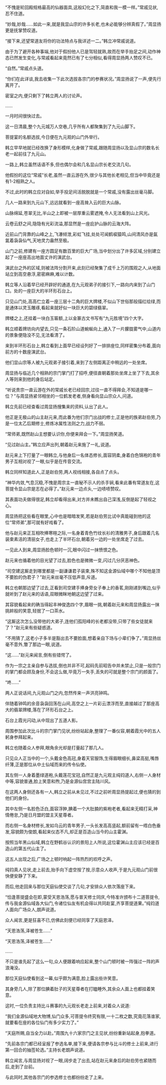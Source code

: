 
“不愧是轮回殿规格最高的仙器面具,这般幻化之下,简直和我一模一样。”常戚见状,忍不住道。

“妙哉,妙哉……如此一来,就是我显山宗的许多长老,也未必能够分辨真假了。”周显扬更是抚掌赞叹道。

“接下来,还望常道友将你的功法特点与我详述一二。”韩立冲常戚说道。

由于为了避开各种事端,他对于假扮他人已是驾轻就熟,故而在举手抬足之间,动作神态已然发生变化,与常戚看起来竟然已有了七分相似,看得周显扬两人赞叹不已。

“自然。”常戚点头道。

“你们在此详谈,我去收集一下此次选拔各宗门的参赛状况。”周显扬说了一声,便先行离开了。

密室之内,便只剩下了韩立两人的讨论声。

……

一月时间很快过去。

这一日清晨,整个九元城万人空巷,几乎所有人都聚集到了九元山脚下。

菩提宴的名额选拔,今日便在九元观的山门外举行。

韩立早早地就已经改换了身形模样,化身做了常戚,跟随周显扬以及显山宗的数名长老一起前往了九元山。

一路上,韩立虽然话语不多,但也偶尔会和几名显山宗长老交流几句。

他假扮的这位“常戚”长老,虽然一直云游在外,很少与其他长老相见,但当中毕竟还是有1-2相熟之人。

不过,此时的韩立应对自如,举手投足间活脱脱就是一个常戚,没有露出丝毫马脚。

几人一路来到九元山下,远远就看到一座高耸入云的巨大山脉。

山脉绵延,苍翠无比,半山之上即被一层厚重云雾遮掩,令人无法看到山上风光。

云卷云舒之间,隐隐有光彩流溢,那显然是一座庇护山脉的云海大阵。

近前山门背靠的山峰之上,飞瀑倾泄,彩虹飞挂,处处可闻鹤唳猿鸣,山间清风亦是氤氲着袅袅仙气,天地灵力盎然至极。

山门之前,修建有一座方圆足有数百里的巨大广场,当中划分出了许多区域,分别建立起了一座座高出地面丈许的演武台。

演武台之外的区域,则被法阵分割开来,此刻已经聚集了成千上万的围观之人,从地面站立到高空悬浮,密密麻麻,难以计数。

韩立等人沿着早已经开辟好的通道,在九元观弟子的接引下,一路向内来到了山门口。处的一座巨大的半环形石台上。

只见山门处,高高伫立着一座三层十二角的巨大牌楼,不似山下世俗那般描红绘绿,而是通体以灵玉雕琢,看起来就好似一块巨大的碧绿翡翠。

牌楼之上,还挂着一块白玉匾额,上以金篆古文书写有“九元胜境”四个大字。

韩立顺着牌坊向内望去,只见一条石阶山道蜿蜒向上,通入了一片朦胧雾气中,山道内的景象便隐没不见,无法看清了。

来到半环形石台上,韩立看到上面早已经设列好了一排排座位,同样密集分布着,面向前方的十数座演武台。

他们显山宗等人被九元观弟子接引着,来到了左侧距离正中稍远的一处坐席。

周显扬与临近几个相熟的宗门掌门打了招呼,便径直朝着那处坐席上坐了下去,其余人等则来到他的身后站定。

“听说贵宗一直云游在外的常戚长老已经回宗,过往一直不得拜会,不知道是哪一位？”与周显扬紧邻相坐的一位鹤发老者,侧身看向显山宗众人,问道。

韩立先前已经查看过周显扬搜集来的资料,认出了此人。

他正是无极山的山主赵元来,而此番为他们宗门出战的修士,正是他的族弟赵伯劳,乃是一位太乙后期修士,修炼冰属性法则之力,战力不弱。

“常师弟,既然赵山主想要认识你,你便来拜会一下。”周显扬笑道。

“见过赵山主。”韩立应声出列,朝着赵元来施了一礼,说道。

赵元来上下打量了一眼韩立,与他身后一名体态修长,面容阴柔,身着白色锦袍的青年男子互相对视了一眼,似乎是在传音交流。

韩立同样知道此人,正是赵伯劳,两人视线相接,各自点了点头。

“神华内敛,气息沉稳,不愧是周宗主一直秘不示人的杀手锏,看来此番有常道友在,这菩提令显山宗是志在必得了。”赵元来一边点头,一边啧啧赞叹。

其表面功夫做得很足,韩立却看得出来,对方并未瞧出自己深浅,反倒是起了轻视之心。

周显扬把这些看在眼里,心中也是暗暗发笑,若是赵伯劳比试中真能碰到他的这位“常师弟”,那可就有好戏看了。

他与赵元来正互相吹捧寒暄之际,一名身着青色竹纹长衫的清雅男子,身后跟着几名装束素洁的清丽女子,也走上了半环石台,朝着另一边的一处坐席走了过去。

一见此人到来,周显扬脸色顿时一沉,眼中闪过一抹愤恨之色。

赵元来也循着他的目光望了过去,脸色也是微微一变,闪过几分厌恶神色。

“司空建这厮走到哪里都是一副谦谦君子装束,殊不知这金源仙域中哪个不知他是顶不要脸的伪君子？”赵元来丝毫不压低声音,斥道。

韩立也朝那边望了过去,正看到司空建手捧身旁女子奉上的香茗,刚刚递到嘴边,似乎就听到了赵元来的话语,双眼微眯地朝这边望了过来。

其容貌看起来的确当得起丰神俊逸四个字,眉眼一挑,朝着赵元来和周显扬露出一抹挑衅般的笑意,轻抿了一口茶水。

“这厮这次怎么没带他的大弟子,连他们孤阳峰的长老都没带,只带了些女徒就来了？”赵元来有些疑惑道。

“不用猜了,这老小子多半是豁出去不要脸面,想着亲自下场与小辈们争了。”周显扬丝毫不意外,瞥了那边一眼,说道。

“这……”赵元来闻言,倒有些错愕了。

作为一宗之主亲自参与选拔,倒也并非不可,起码先前昭告中并未禁止,只是一般宗门的掌门都会顾及身份,不会这么做,毕竟万一失手,丢失的可就是整个宗门的颜面了。

“咚……”

两人正说话间,九元观山门之内,忽然传来一声洪亮钟鸣。

伴随着钟鸣的余音袅袅回荡在山间,高空之上一片彩云漂浮而至,直接越过了那座高大的翡翠牌楼,落在了环形石台之上。

石台上霞光闪动,从中现出了五道人影。

周围参加此次比斗的宗门掌门见状,纷纷站起身,整理了一番仪容,朝着霞光中的五人躬身参拜起来。

韩立也随着众人参拜,眼角余光却是打量起了那几人。

只见众人正当中的一个,头戴金色高冠,身着天官服饰,生得眉眼细长,鼻梁高挺,嘴唇纤薄,正是那位从中土仙域而来的传令仙使。

其左侧一人身着墨绿道袍,头戴莲花宝冠,自然正是九元观主纯钧道人,右侧一人身材中等,容貌普通,脸上笑意和煦,乃是金源仙宫宫主陆川风。

在这两人身侧还各有一人,韩立之前从未见过,不过之前听周显扬提起过,便也猜的到他们的身份。

其中左侧一名脸色泛白,面容浮肿,腆着一个大肚腩的紫袍老者,看起来无精打采,神情倦怠,乃是日月盟的盟主天星尊者。

而右侧一名身材修长,发如乌云的青年男子,一头长发高高竖起,额前留有一绺白色垂发,容貌颇为俊朗,看起来仪态不凡,却正是百造山当今的山主霍渊。

按照当年黑山仙域,韩立在野鹤谷认识的景阳上人所说,这位霍渊山主应该已经是百造山的第五代山主了。

这五人出现之后,广场之上顿时响起一阵热烈的欢呼之声。

纯钧真人见状,走上前去,抬手向下虚空按了按,示意众人收声,于是九元观山门前很快便安静了下来。

而后,他走回来与那位天庭仙使交谈了几句,才安排众人依次落座下来。

“恰逢菩提盛会在即,蒙受天恩浩荡,愿与普天修士同庆,今特准许颁布十二道菩提令,传与我金源仙域各大仙门,令诸位仙友有机会得以共同赴宴,齐享菩提道果。”纯钧道人面向广场众人,朗声说道。

众人闻言,更是狂喜不已,仿佛此刻便已经同享了天庭恩泽。

“天恩浩荡,泽被苍生……”

“天恩浩荡,泽被苍生……”

……

不只是谁先起了这么一句,众人便跟着响应起来,整个山门顿时被一阵强过一阵的声浪淹没。

那位天庭仙使看到这一幕,似乎颇为满意,脸上露出些许笑意。

其身旁几人,除了那位腆着肚子的天星尊者在打瞌睡外,其余众人面上也都挂着笑意。

这时,一位负责主持比斗赛事的九元观长老走上前来,对着众人说道:

“我们金源仙域地大物博,仙门众多,可菩提令终究有限,一十二枚之数,究竟花落谁家,就要看在座的各位仙门有多少实力了。”

“天庭所赐,自当全力以赴。”周围九十六家宗门之主见状,纷纷重新站起身,抱拳道。

“先前各宗门都已经呈报了参选名单,接下来,便请各宗参与比斗的修士上前来,进行第一回合的抽签轮选。”主持长老朗声说道。

韩立闻言,与周显扬对视了一眼,阔步走了出去,站在赵元来身后的赵伯劳也紧随而后,走到了台前。

与此同时,其他各宗门的参选修士也都纷纷走了上来。